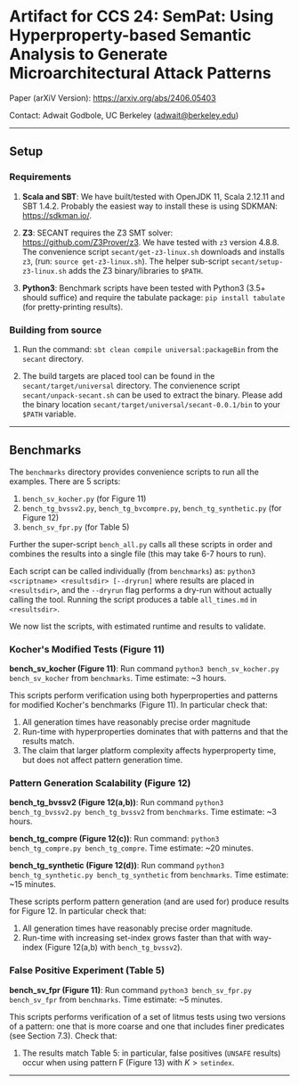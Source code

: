 
# Artifact for CCS 24: SemPat: Using Hyperproperty-based Semantic Analysis to Generate Microarchitectural Attack Patterns

Paper (arXiV Version): https://arxiv.org/abs/2406.05403

Contact: Adwait Godbole, UC Berkeley (adwait@berkeley.edu)

---

## Setup

### Requirements

1. **Scala and SBT**: We have built/tested with OpenJDK 11, Scala 2.12.11 and SBT 1.4.2. Probably the easiest way to install these is using SDKMAN: https://sdkman.io/.


2. **Z3**: SECANT requires the Z3 SMT solver: https://github.com/Z3Prover/z3. We have tested with `z3` version 4.8.8. The convenience script `secant/get-z3-linux.sh` downloads and installs `z3`, (run: `source get-z3-linux.sh`). The helper sub-script `secant/setup-z3-linux.sh` adds the Z3 binary/libraries to `$PATH`.


3. **Python3**: Benchmark scripts have been tested with Python3 (3.5+ should suffice) and require the tabulate package: `pip install tabulate` (for pretty-printing results).


### Building from source

1. Run the command: `sbt clean compile universal:packageBin` from the `secant` directory.

2. The build targets are placed  tool can be found in the `secant/target/universal` directory. The convienence script `secant/unpack-secant.sh` can be used to extract the binary. Please add the binary location `secant/target/universal/secant-0.0.1/bin` to your `$PATH` variable.


---

## Benchmarks

The `benchmarks` directory provides convenience scripts to run all the examples. There are 5 scripts:

1. `bench_sv_kocher.py` (for Figure 11)
2. `bench_tg_bvssv2.py`, `bench_tg_bvcompre.py`, `bench_tg_synthetic.py` (for Figure 12)
3. `bench_sv_fpr.py` (for Table 5)

Further the super-script `bench_all.py` calls all these scripts in order and combines the results into a single file (this may take 6-7 hours to run).

Each script can be called individually (from `benchmarks`) as: `python3 <scriptname> <resultsdir> [--dryrun]` where results are placed in `<resultsdir>`, and the `--dryrun` flag performs a dry-run without actually calling the tool. Running the script produces a table `all_times.md` in `<resultsdir>`. 

We now list the scripts, with estimated runtime and results to validate.

### Kocher's Modified Tests (Figure 11)

**bench_sv_kocher (Figure 11)**: Run command `python3 bench_sv_kocher.py bench_sv_kocher` from `benchmarks`. Time estimate: ~3 hours.

This scripts perform verification using both hyperproperties and patterns for modified Kocher's benchmarks (Figure 11). In particular check that:
1. All generation times have reasonably precise order magnitude
2. Run-time with hyperproperties dominates that with patterns and that the results match.
3. The claim that larger platform complexity affects hyperproperty time, but does not affect pattern generation time.


### Pattern Generation Scalability (Figure 12)


**bench_tg_bvssv2 (Figure 12(a,b))**: Run command `python3 bench_tg_bvssv2.py bench_tg_bvssv2` from `benchmarks`. Time estimate: ~3 hours.

**bench_tg_compre (Figure 12(c))**: Run command: `python3 bench_tg_compre.py bench_tg_compre`. Time estimate: ~20 minutes.


**bench_tg_synthetic (Figure 12(d))**: Run command `python3 bench_tg_synthetic.py bench_tg_synthetic` from `benchmarks`. Time estimate: ~15 minutes.

These scripts perform pattern generation (and are used for) produce results for Figure 12. In particular check that:
1. All generation times have reasonably precise order magnitude.
2. Run-time with increasing set-index grows faster than that with way-index (Figure 12(a,b) with `bench_tg_bvssv2`).  


### False Positive Experiment (Table 5)

**bench_sv_fpr (Figure 11)**: Run command `python3 bench_sv_fpr.py bench_sv_fpr` from `benchmarks`. Time estimate: ~5 minutes.

This scripts performs verification of a set of litmus tests using two versions of a pattern: one that is more coarse and one that includes finer predicates (see Section 7.3). Check that:
1. The results match Table 5: in particular, false positives (`UNSAFE` results) occur when using pattern F (Figure 13) with $K > \texttt{setindex}$.

---